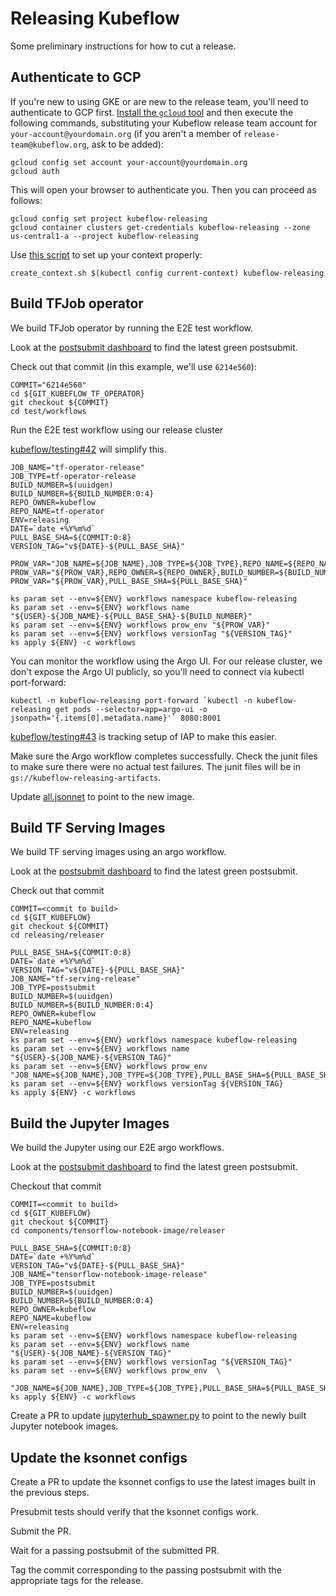 # Releasing Kubeflow

Some preliminary instructions for how to cut a release.

## Authenticate to GCP

If you're new to using GKE or are new to the release team, you'll need to authenticate to GCP first.  [Install the `gcloud` tool](https://cloud.google.com/sdk/gcloud/) and then execute the following commands, substituting your Kubeflow release team account for `your-account@yourdomain.org` (if you aren't a member of `release-team@kubeflow.org`, ask to be added):

```
gcloud config set account your-account@yourdomain.org
gcloud auth 
```

This will open your browser to authenticate you.  Then you can proceed as follows:

```
gcloud config set project kubeflow-releasing
gcloud container clusters get-credentials kubeflow-releasing --zone us-central1-a --project kubeflow-releasing
```

Use [this script](https://github.com/jlewi/kubeflow-dev/blob/master/create_context.sh) to set up your context properly:

```
create_context.sh $(kubectl config current-context) kubeflow-releasing
```


## Build TFJob operator

We build TFJob operator by running the E2E test workflow.

Look at the [postsubmit dashboard](https://k8s-testgrid.appspot.com/sig-big-data#kubeflow-tf-operator-postsubmit)
to find the latest green postsubmit.

Check out that commit (in this example, we'll use `6214e560`):

```
COMMIT="6214e560"
cd ${GIT_KUBEFLOW_TF_OPERATOR}
git checkout ${COMMIT}
cd test/workflows
```

Run the E2E test workflow using our release cluster

[kubeflow/testing#42](https://github.com/kubeflow/testing/issues/42) will simplify this.

```
JOB_NAME="tf-operator-release"
JOB_TYPE=tf-operator-release
BUILD_NUMBER=$(uuidgen)
BUILD_NUMBER=${BUILD_NUMBER:0:4}
REPO_OWNER=kubeflow
REPO_NAME=tf-operator
ENV=releasing
DATE=`date +%Y%m%d`
PULL_BASE_SHA=${COMMIT:0:8}
VERSION_TAG="v${DATE}-${PULL_BASE_SHA}"

PROW_VAR="JOB_NAME=${JOB_NAME},JOB_TYPE=${JOB_TYPE},REPO_NAME=${REPO_NAME}"
PROW_VAR="${PROW_VAR},REPO_OWNER=${REPO_OWNER},BUILD_NUMBER=${BUILD_NUMBER}" 
PROW_VAR="${PROW_VAR},PULL_BASE_SHA=${PULL_BASE_SHA}" 

ks param set --env=${ENV} workflows namespace kubeflow-releasing
ks param set --env=${ENV} workflows name "${USER}-${JOB_NAME}-${PULL_BASE_SHA}-${BUILD_NUMBER}"
ks param set --env=${ENV} workflows prow_env "${PROW_VAR}"
ks param set --env=${ENV} workflows versionTag "${VERSION_TAG}"
ks apply ${ENV} -c workflows
```

You can monitor the workflow using the Argo UI. For our release cluster, we don't expose the Argo UI publicly, so you'll need to connect via kubectl port-forward:

```
kubectl -n kubeflow-releasing port-forward `kubectl -n kubeflow-releasing get pods --selector=app=argo-ui -o jsonpath='{.items[0].metadata.name}'` 8080:8001
```

[kubeflow/testing#43](https://github.com/kubeflow/testing/issues/43) is tracking setup of IAP to make this easier.

Make sure the Argo workflow completes successfully.
Check the junit files to make sure there were no actual test failures.
The junit files will be in `gs://kubeflow-releasing-artifacts`.

Update [all.jsonnet](https://github.com/kubeflow/kubeflow/blob/master/kubeflow/core/prototypes/all.jsonnet#L10)
to point to the new image.

## Build TF Serving Images

We build TF serving images using an argo workflow.

Look at the [postsubmit dashboard](https://k8s-testgrid.appspot.com/sig-big-data#kubeflow-postsubmit)
to find the latest green postsubmit.

Check out that commit

```
COMMIT=<commit to build>
cd ${GIT_KUBEFLOW}
git checkout ${COMMIT}
cd releasing/releaser
```

```
PULL_BASE_SHA=${COMMIT:0:8}
DATE=`date +%Y%m%d`
VERSION_TAG="v${DATE}-${PULL_BASE_SHA}"
JOB_NAME="tf-serving-release"
JOB_TYPE=postsubmit
BUILD_NUMBER=$(uuidgen)
BUILD_NUMBER=${BUILD_NUMBER:0:4}
REPO_OWNER=kubeflow
REPO_NAME=kubeflow
ENV=releasing
ks param set --env=${ENV} workflows namespace kubeflow-releasing
ks param set --env=${ENV} workflows name "${USER}-${JOB_NAME}-${VERSION_TAG}"
ks param set --env=${ENV} workflows prow_env "JOB_NAME=${JOB_NAME},JOB_TYPE=${JOB_TYPE},PULL_BASE_SHA=${PULL_BASE_SHA},REPO_NAME=${REPO_NAME},REPO_OWNER=${REPO_OWNER},BUILD_NUMBER=${BUILD_NUMBER}"
ks param set --env=${ENV} workflows versionTag ${VERSION_TAG}
ks apply ${ENV} -c workflows
```

## Build the Jupyter Images

We build the Jupyter using our E2E argo workflows.

Look at the [postsubmit dashboard](https://k8s-testgrid.appspot.com/sig-big-data#kubeflow-postsubmit)
to find the latest green postsubmit.

Checkout that commit

```
COMMIT=<commit to build>
cd ${GIT_KUBEFLOW}
git checkout ${COMMIT}
cd components/tensorflow-notebook-image/releaser
```

```
PULL_BASE_SHA=${COMMIT:0:8}
DATE=`date +%Y%m%d`
VERSION_TAG="v${DATE}-${PULL_BASE_SHA}"
JOB_NAME="tensorflow-notebook-image-release"
JOB_TYPE=postsubmit
BUILD_NUMBER=$(uuidgen)
BUILD_NUMBER=${BUILD_NUMBER:0:4}
REPO_OWNER=kubeflow
REPO_NAME=kubeflow
ENV=releasing
ks param set --env=${ENV} workflows namespace kubeflow-releasing
ks param set --env=${ENV} workflows name "${USER}-${JOB_NAME}-${VERSION_TAG}"
ks param set --env=${ENV} workflows versionTag "${VERSION_TAG}"
ks param set --env=${ENV} workflows prow_env  \
  "JOB_NAME=${JOB_NAME},JOB_TYPE=${JOB_TYPE},PULL_BASE_SHA=${PULL_BASE_SHA},REPO_NAME=${REPO_NAME},REPO_OWNER=${REPO_OWNER},BUILD_NUMBER=${BUILD_NUMBER}"
ks apply ${ENV} -c workflows
```

Create a PR to update [jupyterhub_spawner.py](https://github.com/kubeflow/kubeflow/blob/master/kubeflow/core/jupyterhub_spawner.py#L15) 
to point to the newly built Jupyter notebook images.

## Update the ksonnet configs

Create a PR to update the ksonnet configs to use the latest images built in the previous steps.

Presubmit tests should verify that the ksonnet configs work.

Submit the PR.

Wait for a passing postsubmit of the submitted PR.

Tag the commit corresponding to the passing postsubmit with the appropriate tags for the release.
